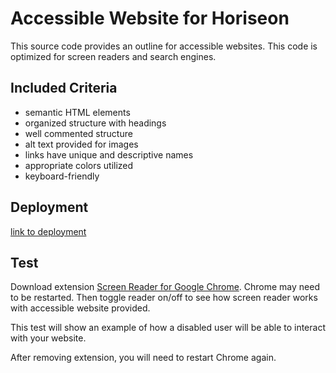 # Accessible Website for Horiseon

This source code provides an outline for accessible websites. This code is optimized for screen readers and search engines. 

## Included Criteria

* semantic HTML elements
* organized structure with headings
* well commented structure
* alt text provided for images
* links have unique and descriptive names
* appropriate colors utilized
* keyboard-friendly

## Deployment

[link to deployment](https://kassimariemc.github.io/accessible-website-Horiseon/)

## Test

Download extension [Screen Reader for Google Chrome](https://chrome.google.com/webstore/detail/screen-reader-for-google/nddfhonnmhcldcbmhbdldfpkbfpgjoeh?hl=en). Chrome may need to be restarted. Then toggle reader on/off to see how screen reader works with accessible website provided. 

This test will show an example of how a disabled user will be able to interact with your website. 

After removing extension, you will need to restart Chrome again. 
